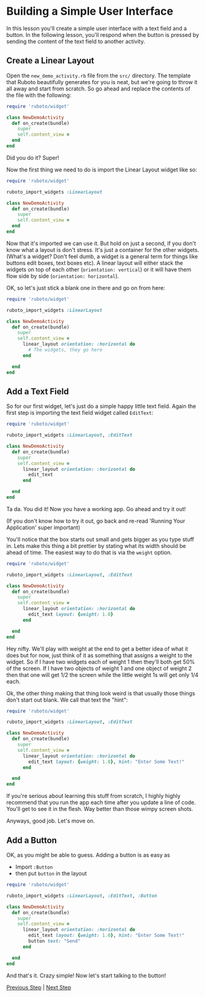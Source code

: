 # Building a Simple User Interface

In this lesson you'll create a simple user interface with a text field
and a button. In the following lesson, you'll respond when the button
is pressed by sending the content of the text field to another activity.


## Create a Linear Layout

Open the `new_demo_activity.rb` file from the `src/` directory. The template
that Ruboto beautifully generates for you is neat, but we're going to throw it
all away and start from scratch. So go ahead and replace the contents of the file
with the following:

```ruby
require 'ruboto/widget'

class NewDemoActivity
  def on_create(bundle)
    super
    self.content_view =
  end
end
```

Did you do it? Super!

Now the first thing we need to do is import the Linear Layout widget like so:

```ruby
require 'ruboto/widget'

ruboto_import_widgets :LinearLayout

class NewDemoActivity
  def on_create(bundle)
    super
    self.content_view =
  end
end
```
Now that it's imported we can use it. But hold on just a second, if you don't 
know what a layout is don't stress. It's just a container for the other widgets.
(What's a widget? Don't feel dumb, a widget is a general term for things like buttons
edit boxes, text boxes etc). A linear layout will either stack the widgets on top of 
each other (`orientation: vertical`) or it will have them flow side by side (`orientation:
horizontal`). 

OK, so let's just stick a blank one in there and go on from here:
```ruby
require 'ruboto/widget'

ruboto_import_widgets :LinearLayout

class NewDemoActivity
  def on_create(bundle)
    super
    self.content_view = 
      linear_layout orientation: :horizontal do
        # The widgets, they go here
      end

  end
end
```

## Add a Text Field

So for our first widget, let's just do a simple happy little text field. Again
the first step is importing the text field widget called `EditText`:

```ruby
require 'ruboto/widget'

ruboto_import_widgets :LinearLayout, :EditText

class NewDemoActivity
  def on_create(bundle)
    super
    self.content_view = 
      linear_layout orientation: :horizontal do
        edit_text
      end

  end
end
```

Ta da. You did it! Now you have a working app. Go ahead and try it out!

(If you don't know how to try it out, go back and re-read 'Running Your Application'
super important)

You'll notice that the box starts out small and gets bigger as you type stuff in. Lets
make this thing a bit prettier by stating what its width should be ahead of time. The 
easiest way to do that is via the `weight` option.

```ruby
require 'ruboto/widget'

ruboto_import_widgets :LinearLayout, :EditText

class NewDemoActivity
  def on_create(bundle)
    super
    self.content_view = 
      linear_layout orientation: :horizontal do
        edit_text layout: {weight: 1.0}
      end

  end
end
```
Hey nifty. We'll play with weight at the end to get a better idea of what it does
but for now, just think of it as something that assigns a weight to the widget. So
if I have two widgets each of weight 1 then they'll both get 50% of the screen. If
I have two objects of weight 1 and one object of weight 2 then that one will get 
1/2 the screen while the little weight 1s will get only 1/4 each.

Ok, the other thing making that thing look weird is that usually those things
don't start out blank. We call that text the "hint":

```ruby
require 'ruboto/widget'

ruboto_import_widgets :LinearLayout, :EditText

class NewDemoActivity
  def on_create(bundle)
    super
    self.content_view = 
      linear_layout orientation: :horizontal do
        edit_text layout: {weight: 1.0}, hint: "Enter Some Text!"
      end

  end
end
```
If you're serious about learning this stuff from scratch, I highly highly recommend that you
run the app each time after you update a line of code. You'll get to see it in the flesh. Way
better than those wimpy screen shots.

Anyways, good job. Let's move on.

## Add a Button

OK, as you might be able to guess. Adding a button is as easy as

- Import `:Button`
- then put `button` in the layout

```ruby
require 'ruboto/widget'

ruboto_import_widgets :LinearLayout, :EditText, :Button

class NewDemoActivity
  def on_create(bundle)
    super
    self.content_view = 
      linear_layout orientation: :horizontal do
        edit_text layout: {weight: 1.0}, hint: "Enter Some Text!"
        button text: "Send"
      end

  end
end
```

And that's it. Crazy simple! Now let's start talking to the button!

[Previous Step](https://github.com/KCErb/hello-ruboto/blob/master/lessons/Lesson1/lesson1-2.md) | 
[Next Step](https://github.com/KCErb/hello-ruboto/blob/master/lessons/Lesson1/lesson1-4.md)

